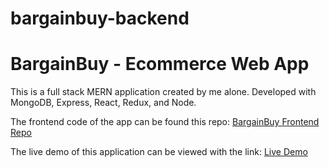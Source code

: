 # bargainbuy-backend
# BargainBuy - Ecommerce Web App

This is a full stack MERN application created by me alone. Developed with MongoDB, Express, React, Redux, and Node.

The frontend code of the app can be found this repo:
[BargainBuy Frontend Repo](https://github.com/RioterTrov97/bargainbuy-frontend)

The live demo of this application can be viewed with the link:
[Live Demo](https://bargainbuy.herokuapp.com/)
